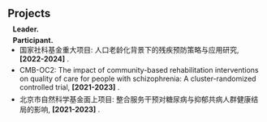 <h1 id="projects"></h1>

<h2 style="margin: 60px 0px 10px;">Projects</h2>

<h4 style="margin:0 10px 0;">Leader.</h4>
<ul style="margin:0 0 5px;">
</ul>

<h4 style="margin:0 10px 0;">Participant.</h4>
<ul style="margin:0 0 5px;">
  <li>国家社科基金重大项目: 人口老龄化背景下的残疾预防策略与应用研究, <strong>[2022-2024]</strong> .</li>
</ul>
<ul style="margin:0 0 5px;">
  <li>CMB-OC2: The impact of community-based rehabilitation interventions on quality of care for people with schizophrenia: A cluster-randomized controlled trial, <strong>[2021-2023]</strong> .</li>
</ul>
<ul style="margin:0 0 5px;">
  <li>北京市自然科学基金面上项目: 整合服务干预对糖尿病与抑郁共病人群健康结局的影响, <strong>[2021-2023]</strong> .</li>
</ul>

